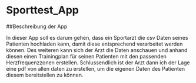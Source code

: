 # Sporttest_App
##Beschreibung der App

In dieser App soll es darum gehen, dass ein Sportarzt die csv Daten seines Patienten hochladen kann, damit diese entsprechend verarbeitet werden können. Des weiteren kann sich der Arzt die Daten anschauen und anhand diesen einen Trainingplan für seinen Patienten mit den passenden Herzfrequenzzonen erstellen.
Schlussendlich ist der Arzt dann ich der Lage eine pdf von allen daten zu erstellen, um die eigenen Daten des Patienten diesem bereitstellen zu können.